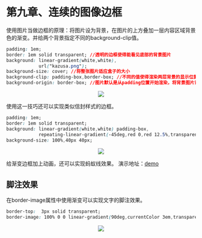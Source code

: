 # 第九章、连续的图像边框

使用图片当做边框的原理：将图片设为背景，在图片的上方叠加一层内容区域背景色的渐变。并给两个背景指定不同的background-clip值。

```css
padding: 1em;
border: 1em solid transparent; //透明的边框使得能看见底部的背景图片
background: linear-gradient(white,white),
            url("kazusa.png");
background-size: cover; //将整张图片适应盒子的大小
background-clip: padding-box,border-box; //不同的值使得渲染两层背景的显示位置不同。
background-origin: border-box; //图片默认是从padding位置开始渲染，将背景图片设为从border区域开始渲染。这样border的透明区域就不会出线图片拼接的怪异样式。
```

<div align=center><img src="/note/images/css-secret/9/1.png"></div>  

使用这一技巧还可以实现类似信封样式的边框。

```css
padding: 1em;
border: 1em solid transparent;
background: linear-gradient(white,white) padding-box,
            repeating-linear-gradient(-45deg,red 0,red 12.5%,transparent 0,transparent 25%,#58a 25%,#58a 37.5%,transparent 0,transparent 50%);
background-size: 100%,40px 40px;
```

<div align=center><img src="/note/images/css-secret/9/2.png"></div>  

给渐变边框加上动画，还可以实现蚂蚁线效果。
演示地址：[demo](https://codesandbox.io/s/weathered-framework-5s32u)

## 脚注效果

在border-image属性中使用渐变可以实现文字的脚注效果。

```css
border-top:  3px solid transparent;
border-image: 100% 0 0 linear-gradient(90deg,currentColor 3em,transparent 0);
```

<div align=center><img src="/note/images/css-secret/9/3.png"></div>  
